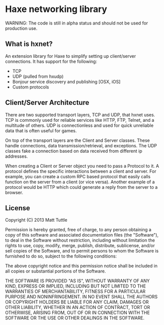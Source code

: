 Haxe networking library
=======================

WARNING: The code is still in alpha status and should not be used for production use.

## What is hxnet?

An extension library for Haxe to simplify setting up client/server connections. It has support for the following:

* TCP
* UDP (pulled from hxudp)
* Bonjour service discovery and publishing [OSX, iOS]
* Custom protocols


## Client/Server Architecture

There are two supported transport layers, TCP and UDP, that hxnet uses. TCP is commonly used for reliable services like HTTP, FTP, Telnet, and a multitude of others. UDP is connectionless and used for quick unreliable data that is often useful for games.

On top of the transport layers are the Client and Server classes. These handle connections, data transmission/retrieval, and exceptions. The UDP classes fake a connection based on data received from different ip addresses.

When creating a Client or Server object you need to pass a Protocol to it. A protocol defines the specific interactions between a client and server. For example, you can create a custom RPC based protocol that easily calls function on the server from a client (or vice versa). Another example of a protocol would be HTTP which could generate a reply from the server to a browser.


## License

Copyright (C) 2013 Matt Tuttle

Permission is hereby granted, free of charge, to any person obtaining a copy of this software and associated documentation files (the "Software"), to deal in the Software without restriction, including without limitation the rights to use, copy, modify, merge, publish, distribute, sublicense, and/or sell copies of the Software, and to permit persons to whom the Software is furnished to do so, subject to the following conditions:

The above copyright notice and this permission notice shall be included in all copies or substantial portions of the Software.

THE SOFTWARE IS PROVIDED "AS IS", WITHOUT WARRANTY OF ANY KIND, EXPRESS OR IMPLIED, INCLUDING BUT NOT LIMITED TO THE WARRANTIES OF MERCHANTABILITY, FITNESS FOR A PARTICULAR PURPOSE AND NONINFRINGEMENT. IN NO EVENT SHALL THE AUTHORS OR COPYRIGHT HOLDERS BE LIABLE FOR ANY CLAIM, DAMAGES OR OTHER LIABILITY, WHETHER IN AN ACTION OF CONTRACT, TORT OR OTHERWISE, ARISING FROM, OUT OF OR IN CONNECTION WITH THE SOFTWARE OR THE USE OR OTHER DEALINGS IN THE SOFTWARE.
